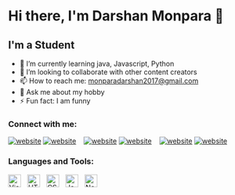 # Hi there, I'm Darshan Monpara 👋 

## I'm a Student

- 🌱 I’m currently learning java, Javascript, Python
- 👯 I’m looking to collaborate with other content creators
- 📫 How to reach me: monparadarshan2017@gmail.com
- 💬 Ask me about my hobby
- ⚡ Fun fact: I am funny 

### Connect with me:

[![website](http://i.imgur.com/tXSoThF.png)](https://www.linkedin.com/in/darshan-monpara-0490b4221#gh-light-mode-only)
[![website](http://i.imgur.com/tXSoThF.png)](https://www.linkedin.com/in/darshan-monpara-0490b4221#gh-dark-mode-only)
&nbsp;&nbsp;
[![website](./img/twitter-light.svg)](https://twitter.com/dgmonpara18#gh-light-mode-only)
[![website](./img/twitter-dark.svg)](https://twitter.com/dgmonpara18#gh-dark-mode-only)
&nbsp;&nbsp;
[![website](./img/instagram-light.svg)](https://www.instagram.com/darshan_1805#gh-light-mode-only)
[![website](./img/instagram-dark.svg)](https://www.instagram.com/darshan_1805#gh-dark-mode-only)

### Languages and Tools:

<img align="left" alt="Visual Studio Code" width="26px" src="https://cdn.jsdelivr.net/gh/devicons/devicon/icons/vscode/vscode-original.svg" style="padding-right:10px;" />
<img align="left" alt="HTML5" width="26px" src="https://cdn.jsdelivr.net/gh/devicons/devicon/icons/html5/html5-original.svg" style="padding-right:10px;" />
<img align="left" alt="CSS3" width="26px" src="https://cdn.jsdelivr.net/gh/devicons/devicon/icons/css3/css3-original.svg" style="padding-right:10px;" />
<img align="left" alt="JavaScript" width="26px" src="https://cdn.jsdelivr.net/gh/devicons/devicon/icons/javascript/javascript-original.svg" style="padding-right:10px;" />
<img align="left" alt="Node.js" width="26px" src="https://cdn.jsdelivr.net/gh/devicons/devicon/icons/nodejs/nodejs-original.svg" style="padding-right:10px;" />

<br />
<br />


